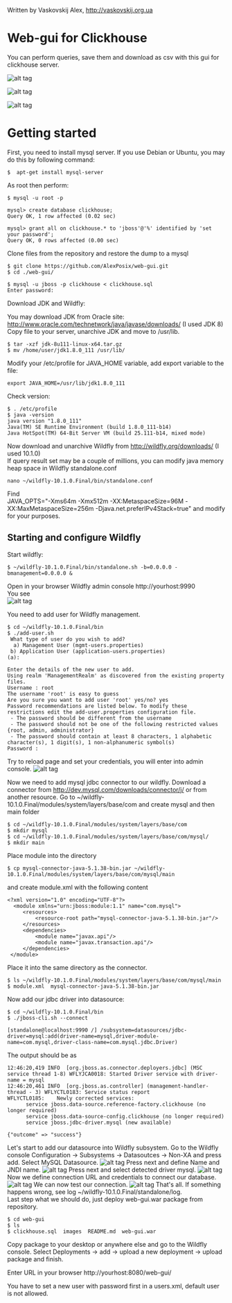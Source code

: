 Written by Vaskovskij Alex, http://vaskovskij.org.ua

# Web-gui for Clickhouse
You can perform queries, save them and download as csv with this gui for clickhouse server. 

![alt tag](https://github.com/AlexPosix/web-gui/blob/master/images/login.jpg)

![alt tag](https://github.com/AlexPosix/web-gui/blob/master/images/query.jpg)

![alt tag](https://github.com/AlexPosix/web-gui/blob/master/images/save.jpg)

# Getting started

First, you need to install mysql server. If you use Debian or Ubuntu, you may do this by following command:

```
$  apt-get install mysql-server
```
As root then perform:
```
$ mysql -u root -p

mysql> create database clickhouse;
Query OK, 1 row affected (0.02 sec)

mysql> grant all on clickhouse.* to 'jboss'@'%' identified by 'set your password';
Query OK, 0 rows affected (0.00 sec)

```
Clone files from the repository and restore the dump to a mysql
```
$ git clone https://github.com/AlexPosix/web-gui.git
$ cd ./web-gui/

$ mysql -u jboss -p clickhouse < clickhouse.sql
Enter password:
```

Download JDK and Wildfly:

You may download JDK from Oracle site: <br />
http://www.oracle.com/technetwork/java/javase/downloads/ (I used JDK 8)<br />
Copy file to your server, unarchive JDK and move to /usr/lib.
```
$ tar -xzf jdk-8u111-linux-x64.tar.gz
$ mv /home/user/jdk1.8.0_111 /usr/lib/
```
Modify your /etc/profile for JAVA_HOME variable, add export variable to the file:
```
export JAVA_HOME=/usr/lib/jdk1.8.0_111
```
Check version:
```
$ . /etc/profile
$ java -version
java version "1.8.0_111"
Java(TM) SE Runtime Environment (build 1.8.0_111-b14)
Java HotSpot(TM) 64-Bit Server VM (build 25.111-b14, mixed mode)
```
Now download and unarchive Wildfly from http://wildfly.org/downloads/ (I used 10.1.0) <br />
If query result set may be a couple of millions, you can modify java memory heap space in Wildfly standalone.conf 
```
nano ~/wildfly-10.1.0.Final/bin/standalone.conf
```
Find  <br />
JAVA_OPTS="-Xms64m -Xmx512m -XX:MetaspaceSize=96M -XX:MaxMetaspaceSize=256m -Djava.net.preferIPv4Stack=true" <bt /> 
and modify for your purposes. 

## Starting and configure Wildfly

Start wildfly:
```
$ ~/wildfly-10.1.0.Final/bin/standalone.sh -b=0.0.0.0 -bmanagement=0.0.0.0 &
```
Open in your browser Wildfly admin console 
http://yourhost:9990 <br />
You see <br />
![alt tag](https://github.com/AlexPosix/web-gui/blob/master/images/wildflyrealm.jpg)

You need to add user for Wildfly management. 
```
$ cd ~/wildfly-10.1.0.Final/bin
$ ./add-user.sh
 What type of user do you wish to add?
  a) Management User (mgmt-users.properties)
 b) Application User (application-users.properties)
(a):

Enter the details of the new user to add.
Using realm 'ManagementRealm' as discovered from the existing property files.
Username : root
The username 'root' is easy to guess
Are you sure you want to add user 'root' yes/no? yes
Password recommendations are listed below. To modify these restrictions edit the add-user.properties configuration file.
 - The password should be different from the username
 - The password should not be one of the following restricted values {root, admin, administrator}
 - The password should contain at least 8 characters, 1 alphabetic character(s), 1 digit(s), 1 non-alphanumeric symbol(s)
Password :
```
Try to reload page and set your credentials, you will enter into admin console.
![alt tag](https://github.com/AlexPosix/web-gui/blob/master/images/adminconsole.jpg)

Now we need to add mysql jdbc connector to our wildfly.
Download a connector from http://dev.mysql.com/downloads/connector/j/ or from another resource.
Go to ~/wildfly-10.1.0.Final/modules/system/layers/base/com and create mysql and then main folder
```
$ cd ~/wildfly-10.1.0.Final/modules/system/layers/base/com
$ mkdir mysql
$ cd ~/wildfly-10.1.0.Final/modules/system/layers/base/com/mysql/
$ mkdir main
```
Place module into the directory
```
$ cp mysql-connector-java-5.1.38-bin.jar ~/wildfly-10.1.0.Final/modules/system/layers/base/com/mysql/main
```
and create module.xml with the following content
```
<?xml version="1.0" encoding="UTF-8"?>
  <module xmlns="urn:jboss:module:1.1" name="com.mysql">
     <resources>
         <resource-root path="mysql-connector-java-5.1.38-bin.jar"/>
     </resources>
     <dependencies>
         <module name="javax.api"/>
         <module name="javax.transaction.api"/>
     </dependencies>
 </module>
```
Place it into the same directory as the connector.
```
$ ls ~/wildfly-10.1.0.Final/modules/system/layers/base/com/mysql/main
$ module.xml  mysql-connector-java-5.1.38-bin.jar
```

Now add our jdbc driver into datasource:
```
$ cd ~/wildfly-10.1.0.Final/bin
$ ./jboss-cli.sh --connect

[standalone@localhost:9990 /] /subsystem=datasources/jdbc-driver=mysql:add(driver-name=mysql,driver-module-name=com.mysql,driver-class-name=com.mysql.jdbc.Driver)

```
The output should be as 
```
12:46:20,419 INFO  [org.jboss.as.connector.deployers.jdbc] (MSC service thread 1-8) WFLYJCA0018: Started Driver service with driver-name = mysql
12:46:20,461 INFO  [org.jboss.as.controller] (management-handler-thread - 3) WFLYCTL0183: Service status report
WFLYCTL0185:    Newly corrected services:
      service jboss.data-source.reference-factory.clickhouse (no longer required)
      service jboss.data-source-config.clickhouse (no longer required)
      service jboss.jdbc-driver.mysql (new available)

{"outcome" => "success"}
```
Let's start to add our datasource into Wildfly subsystem. Go to the Wildfly console Configuration -> Subsystems -> Datasoutces -> Non-XA and press add. Select MySQL Datasource.
![alt tag](https://github.com/AlexPosix/web-gui/blob/master/images/datasource.jpg)
Press next and define Name and JNDI name.
![alt tag](https://github.com/AlexPosix/web-gui/blob/master/images/datasource1.jpg)
Press next and select detected driver mysql.
![alt tag](https://github.com/AlexPosix/web-gui/blob/master/images/datasource2.jpg)
Now we define connection URL and credentials to connect our database.
![alt tag](https://github.com/AlexPosix/web-gui/blob/master/images/datasource3.jpg)
We can now test our connection. 
![alt tag](https://github.com/AlexPosix/web-gui/blob/master/images/datasource4.jpg)
That's all. If something happens wrong, see log ~/wildfly-10.1.0.Final/standalone/log. <br />
Last step what we should do, just deploy web-gui.war package from repository. 

```
$ cd web-gui
$ ls
$ clickhouse.sql  images  README.md  web-gui.war
```
Copy package to your desktop or anywhere else and go to the Wildfly console.
Select Deployments -> add -> upload a new deployment -> upload package and finish.

Enter URL in your browser http://yourhost:8080/web-gui/

You have to set a new user with password first in a users.xml, default user is not allowed.

